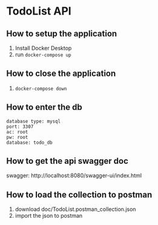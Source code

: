 # TodoList API

## How to setup the application
1. Install Docker Desktop
2. run ```docker-compose up```

## How to close the application 
1. ```docker-compose down```

## How to enter the db 
```
database type: mysql
port: 3307
ac: root 
pw: root
database: todo_db
```

## How to get the api swagger doc
swagger: http://localhost:8080/swagger-ui/index.html

## How to load the collection to postman 
1. download doc/TodoList.postman_collection.json
2. import the json to postman
